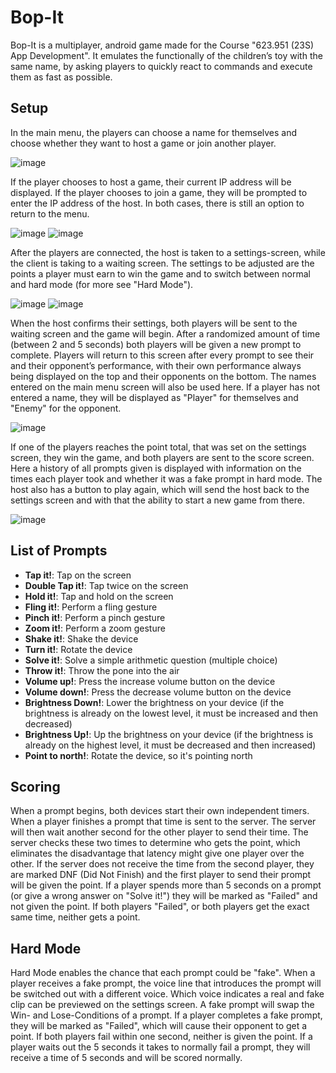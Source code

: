 # Bop-It
Bop-It is a multiplayer, android game made for the Course "623.951 (23S) App Development". It emulates the functionally of the children’s toy with the same name, by asking players to quickly react to commands and execute them as fast as possible. 

## Setup
In the main menu, the players can choose a name for themselves and choose whether they want to host a game or join another player.

![image](https://github.com/Benjamin-Dippold/Bop-It/assets/127213239/998e6367-0885-43b1-b2f0-b069439b783b)

If the player chooses to host a game, their current IP address will be displayed. If the player chooses to join a game, they will be prompted to enter the IP address of the host. In both cases, there is still an option to return to the menu.

![image](https://github.com/Benjamin-Dippold/Bop-It/assets/127213239/d4564407-c102-4cd8-a1cb-c79effe62e1e)
![image](https://github.com/Benjamin-Dippold/Bop-It/assets/127213239/f75060ee-6a22-46cd-909c-decb8e544742)


After the players are connected, the host is taken to a settings-screen, while the client is taking to a waiting screen. The settings to be adjusted are the points a player must earn to win the game and to switch between normal and hard mode (for more see "Hard Mode").

![image](https://github.com/Benjamin-Dippold/Bop-It/assets/127213239/3c5d0d9b-85d7-49df-be9f-2b8282981fec)
![image](https://github.com/Benjamin-Dippold/Bop-It/assets/127213239/a8223304-b3ea-4f20-a91f-1b7862b588bd)

When the host confirms their settings, both players will be sent to the waiting screen and the game will begin. After a randomized amount of time (between 2 and 5 seconds) both players will be given a new prompt to complete. Players will return to this screen after every prompt to see their and their opponent’s performance, with their own performance always being displayed on the top and their opponents on the bottom. The names entered on the main menu screen will also be used here. If a player has not entered a name, they will be displayed as "Player" for themselves and "Enemy" for the opponent.

![image](https://github.com/Benjamin-Dippold/Bop-It/assets/127213239/73467684-0aa6-4238-81f1-357609432856)

If one of the players reaches the point total, that was set on the settings screen, they win the game, and both players are sent to the score screen. Here a history of all prompts given is displayed with information on the times each player took and whether it was a fake prompt in hard mode. The host also has a button to play again, which will send the host back to the settings screen and with that the ability to start a new game from there.

![image](https://github.com/Benjamin-Dippold/Bop-It/assets/127213239/383a8217-7b1f-4dc4-b31d-bbded113f447)

## List of Prompts
 - **Tap it!**: Tap on the screen
 - **Double Tap it!**: Tap twice on the screen
 - **Hold it!**: Tap and hold on the screen
 - **Fling it!**: Perform a fling gesture
 - **Pinch it!**: Perform a pinch gesture
 - **Zoom it!**: Perform a zoom gesture
 - **Shake it!**: Shake the device
 - **Turn it!**: Rotate the device
 - **Solve it!**: Solve a simple arithmetic question (multiple choice)
 - **Throw it!**: Throw the pone into the air
 - **Volume up!**: Press the increase volume button on the device
 - **Volume down!**: Press the decrease volume button on the device
 - **Brightness Down!**: Lower the brightness on your device (if the brightness is already on the lowest level, it must be increased and then decreased)
 - **Brightness Up!**: Up the brightness on your device (if the brightness is already on the highest level, it must be decreased and then increased)
 - **Point to north!**: Rotate the device, so it's pointing north

## Scoring
When a prompt begins, both devices start their own independent timers. When a player finishes a prompt that time is sent to the server. The server will then wait another second for the other player to send their time. The server checks these two times to determine who gets the point, which eliminates the disadvantage that latency might give one player over the other. If the server does not receive the time from the second player, they are marked DNF (Did Not Finish) and the first player to send their prompt will be given the point. If a player spends more than 5 seconds on a prompt (or give a wrong answer on "Solve it!") they will be marked as "Failed" and not given the point. If both players "Failed", or both players get the exact same time, neither gets a point.

## Hard Mode
Hard Mode enables the chance that each prompt could be "fake". When a player receives a fake prompt, the voice line that introduces the prompt will be switched out with a different voice. Which voice indicates a real and fake clip can be previewed on the settings screen. A fake prompt will swap the Win- and Lose-Conditions of a prompt. If a player completes a fake prompt, they will be marked as "Failed", which will cause their opponent to get a point. If both players fail within one second, neither is given the point. If a player waits out the 5 seconds it takes to normally fail a prompt, they will receive a time of 5 seconds and will be scored normally.
